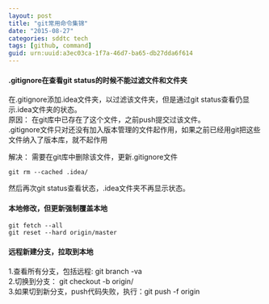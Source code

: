 ```yaml
---
layout: post
title: "git常用命令集锦"
date: "2015-08-27"
categories: sddtc tech
tags: [github, command]
guid: urn:uuid:a3ec03ca-1f7a-46d7-ba65-db27dda6f614
---
```


#### .gitignore在查看git status的时候不能过滤文件和文件夹  

在.gitignore添加.idea文件夹，以过滤该文件夹，但是通过git status查看仍显示.idea文件夹的状态。  
原因：
在git库中已存在了这个文件，之前push提交过该文件。  
.gitignore文件只对还没有加入版本管理的文件起作用，如果之前已经用git把这些文件纳入了版本库，就不起作用  

解决：
需要在git库中删除该文件，更新.gitignore文件

```vim
git rm --cached .idea/
```  

然后再次git status查看状态，.idea文件夹不再显示状态。  

#### 本地修改，但更新强制覆盖本地  

```vim
git fetch --all  
git reset --hard origin/master
```

#### 远程新建分支，拉取到本地  

1.查看所有分支，包括远程: git branch -va   
2.切换到分支： git checkout -b <branch> origin/<branch>  
3.如果切到新分支，push代码失败，执行：git push -f origin <branch>
